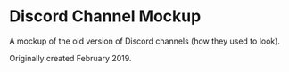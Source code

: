 # Discord Channel Mockup

A mockup of the old version of Discord channels (how they used to look).

Originally created February 2019.